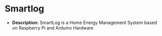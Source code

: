 Smartlog
========

- **Description:** SmartLog is a Home Energy Management System based on Raspberry Pi and Arduino Hardware
